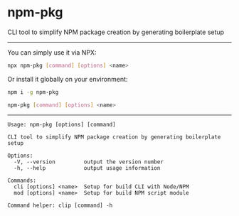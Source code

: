 # npm-pkg

CLI tool to simplify NPM package creation by generating boilerplate setup

---

You can simply use it via NPX:

```bash
npx npm-pkg [command] [options] <name>
```

Or install it globally on your environment:

```bash
npm i -g npm-pkg

npm-pkg [command] [options] <name>
```

---

```
Usage: npm-pkg [options] [command]

CLI tool to simplify NPM package creation by generating boilerplate setup

Options:
  -V, --version         output the version number
  -h, --help            output usage information

Commands:
  cli [options] <name>  Setup for build CLI with Node/NPM
  mod [options] <name>  Setup for build NPM script module

Command helper: clip [command] -h

```
